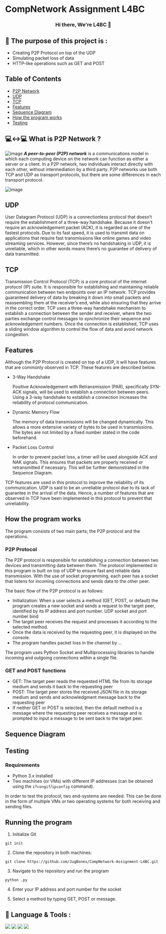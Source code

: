 
# CompNetwork Assignment L4BC

<h3 align="center">
Hi there, We're L4BC</a> 👋
</h3>

## 📝 The purpose of this project is :

- Creating P2P Protocol on top of the UDP 
- Simulating packet loss of data
- HTTP-like operations such as GET and POST

## Table of Contents
- [P2P Network](#-what-is-p2p-network-)
- [UDP](#udp)
- [TCP](#tcp)
- [Features](#features)
- [Sequence Diagram](#sequence-diagram)
- [How the program works](#how-the-program-works)
- [Testing](#testing)

## 💻↔💻 What is P2P Network ?
![image](https://user-images.githubusercontent.com/91533574/226385702-7bd4f5b1-8b47-45cd-8f50-025840e84a1e.png)
***A peer-to-peer (P2P) network*** is a communications model in which each computing device on the network can function as either a server or a client. In a P2P network, two individuals interact directly with each other, without intermediation by a third party. P2P networks use both TCP and UDP as transport protocols, but there are some differences in each transport protocol.

![image](https://encrypted-tbn0.gstatic.com/images?q=tbn:ANd9GcR7Eph4LztRdtPbiw0pdCSfXFz6hLcDWNA79Q&usqp=CAU)

## UDP
User Datagram Protocol (UDP) is a connectionless protocol that doesn’t require the establishment of a three-way handshake. Because it doesn't require an acknowledgement packet (ACK), it is regarded as one of the fastest protocols. Due to its fast speed, it is used to transmit data on applications that require fast transmissions like online games and video streaming services. However, since there’s no handshaking in UDP, it is unreliable, which in other words means there’s no guarantee of delivery of data transmitted.

## TCP
Transmission Control Protocol (TCP) is a core protocol of the internet protocol (IP) suite. It is responsible for establishing and maintaining reliable communication between two endpoints over an IP network. TCP provides guaranteed delivery of data by breaking it down into small packets and reassembling them at the receiver’s end, while also ensuring that they arrive in the correct order. TCP uses a three-way handshake mechanism to establish a connection between the sender and receiver, where the two parties exchange control messages to synchronize their sequence and acknowledgement numbers. Once the connection is established, TCP uses a sliding window algorithm to control the flow of data and avoid network congestion. 

## Features

Although the P2P Protocol is created on top of a UDP, it will have features that are commonly observed in TCP. These features are described below.

- 3-Way Handshake

  Positive Acknowledgement with Retransmission (PAR), specifically SYN-ACK signals, will be used to establish a connection between peers. Using a 3-way handshake to establish a connection increases the reliability of protocol communication.

- Dynamic Memory Flow

  The memory of data transmissions will be changed dynamically. This allows a more extensive variety of bytes to be used in transmissions. The bytes are not limited by a fixed number stated in the code beforehand.

- Packet Loss Control

  In order to prevent packet loss, a timer will be used alongside ACK and NAK signals. This ensures that packets are properly received or retransmitted if necessary. This will be further demonstrated in the Sequence Diagram.
  
TCP features are used in this protocol to improve the reliability of its communication. UDP is said to be an unreliable protocol due to its lack of guarantee in the arrival of the data. Hence, a number of features that are observed in TCP have been implemented in this protocol to prevent that unreliability. 

## How the program works

The program consists of two main parts; the P2P protocol and the operations.

### P2P Protocol
The P2P protocol is responsible for establishing a connection between two devices and transmitting data between them. The protocol implemented in this program is built on top of UDP to ensure fast and reliable data transmission. With the use of socket programming, each peer has a socket that listens for incoming connections and sends data to the other peer. 

The basic flow of the P2P protocol is as follows:
- Initialization: When a user selects a method (GET, POST, or default) the program creates a new socket and sends a request to the target peer, identified by its IP address and port number. UDP socket and port number bind
- The target peer receives the request and processes it according to the selected method.
- Once the data is received by the requesting peer, it is displayed on the console.
- The program handles packet loss in the channel by … 

The program uses Python Socket and Multiprocessing libraries to handle incoming and outgoing connections within a single file.

### GET and POST functions

- GET: The target peer reads the requested HTML file from its storage medium and sends it back to the requesting peer
- POST: The target peer stores the received JSON file in its storage medium and sends and acknowledgment message back to the requesting peer
- If neither GET or POST is selected, then the default method is a message where the requesting peer receives a message and is prompted to input a message to be sent back to the target peer.

## Sequence Diagram

## Testing
### Requirements
- Python 3.x installed
- Two machines (or VMs) with different IP addresses (can be obtained using the `ifcongif`/`ipconfig` command).

In order to test the protocol, two end-systems are needed. This can be done in the form of multiple VMs or two operating systems for both receiving and sending files.

## Running the program
1. Initialize Git
```console
git init
```
2. Clone the repository in both machines:
```console
git clone https://github.com/JugBones/CompNetwork-Assignment-L4BC.git
```
3. Navigate to the repository and run the program
```console
python .py
```
4. Enter your IP address and port number for the socket

5. Select a method by typing GET, POST or message. 

## 💼 Language & Tools :
![](https://img.shields.io/badge/Tools-Git-informational?style=flat&logo=Git&color=F05032)
![](https://img.shields.io/badge/Tools-GitHub-informational?style=flat&logo=GitHub&color=181717)
![](https://img.shields.io/badge/Tools-Visual-Studio?style=flat&logo=VisualStudioCode&color=0044F9)
![](https://img.shields.io/badge/Code-Python-informational?style=flat&logo=Python&color=FBFF00)
